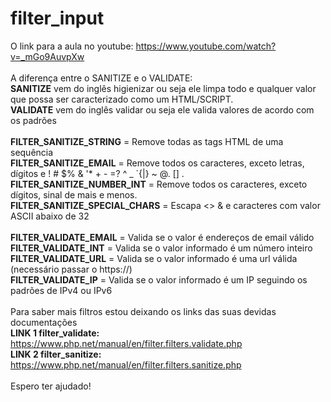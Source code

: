 # filter_input <br>
O link para a aula no youtube: https://www.youtube.com/watch?v=_mGo9AuvpXw <br>
<br>
A diferença entre o SANITIZE e o VALIDATE: <br>
<b>SANITIZE</b> vem do inglês higienizar ou seja ele limpa todo e qualquer valor que possa ser caracterizado como um HTML/SCRIPT. <br>
<b>VALIDATE</b> vem do inglês validar ou seja ele valida valores de acordo com os padrões <br>
<br>
<b>FILTER_SANITIZE_STRING</b> = Remove todas as tags HTML de uma sequência <br>
<b>FILTER_SANITIZE_EMAIL</b> = Remove todos os caracteres, exceto letras, dígitos e ! # $% & '* + - =? ^ _ `{|} ~ @. [] . <br>
<b>FILTER_SANITIZE_NUMBER_INT</b> = Remove todos os caracteres, exceto dígitos, sinal de mais e menos. <br>
<b>FILTER_SANITIZE_SPECIAL_CHARS</b> = Escapa <> & e caracteres com valor ASCII abaixo de 32 <br>
<br>
<b>FILTER_VALIDATE_EMAIL</b> = Valida se o valor é endereços de email válido <br>
<b>FILTER_VALIDATE_INT</b> = Valida se o valor informado é um número inteiro <br>
<b>FILTER_VALIDATE_URL</b> = Valida se o valor informado é uma url válida (necessário passar o https://) <br>
<b>FILTER_VALIDATE_IP</b> = Valida se o valor informado é um IP seguindo os padrões de IPv4 ou IPv6 <br>
<br>
Para saber mais filtros estou deixando os links das suas devidas documentações <br>
<b>LINK 1 filter_validate:</b> https://www.php.net/manual/en/filter.filters.validate.php <br>
<b>LINK 2 filter_sanitize:</b> https://www.php.net/manual/en/filter.filters.sanitize.php <br>
<br>
Espero ter ajudado!
